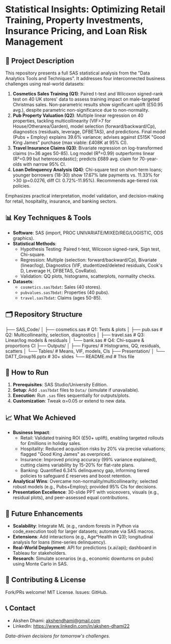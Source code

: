 # Statistical Insights: Optimizing Retail Training, Property Investments, Insurance Pricing, and Loan Risk Management

## 🎯 Project Description
This repository presents a full SAS statistical analysis from the "Data Analytics Tools and Techniques". It addresses four interconnected business challenges using real-world datasets:

1. **Cosmetics Sales Training (Q1)**: Paired t-test and Wilcoxon signed-rank test on 40 UK stores' data to assess training impact on male-targeted Christmas sales. Non-parametric results show significant uplift (£50.95 avg.), despite parametric non-significance due to non-normality.
2. **Pub Property Valuation (Q2)**: Multiple linear regression on 40 properties, tackling multicollinearity (VIF>7 for House/Otherarea/Garden), model selection (forward/backward/Cp), diagnostics (residuals, leverage, DFBETAS), and predictions. Final model (Pubs + Employ) explains 39.6% variance; advises against £515K "Good King James" purchase (max viable: £408K at 95% CI).
3. **Travel Insurance Claims (Q3)**: Bivariate regression on log-transformed claims (n=36 ages 50-85). Log model (R²=0.99) outperforms linear (R²=0.99 but heteroscedastic); predicts £689 avg. claim for 70-year-olds with narrow 95% CI.
4. **Loan Delinquency Analysis (Q4)**: Chi-square test on short-term loans; younger borrowers (18-30) show 17.67% late payments vs. 11.33% for >30 (p=0.0276, diff CI: 0.72%-11.95%). Recommends age-tiered risk policies.

Emphasizes practical interpretation, model validation, and decision-making for retail, hospitality, insurance, and banking sectors.

## 📊 Key Techniques & Tools
- **Software**: SAS (import, PROC UNIVARIATE/MIXED/REG/LOGISTIC, ODS graphics).
- **Statistical Methods**:
  - Hypothesis Testing: Paired t-test, Wilcoxon signed-rank, Sign test, Chi-square.
  - Regression: Multiple (selection: forward/backward/Cp), Bivariate (linear/log), Diagnostics (VIF, studentized/deleted residuals, Cook's D, Leverage H, DFBETAS, CovRatio).
  - Validation: QQ plots, histograms, scatterplots, normality checks.
- **Datasets**:
  - `cosmetics.sas7bdat`: Sales (40 stores).
  - `pubvalues.sas7bdat`: Properties (40 pubs).
  - `travel.sas7bdat`: Claims (ages 50-85).

## 🗂️ Repository Structure
├── SAS_Code/
│   ├── cosmetics.sas    # Q1: Tests & plots
│   ├── pub.sas    # Q2: Multicollinearity, selection, diagnostics
│   ├── travel.sas    # Q3: Linear/log models & residuals
│   └── bank.sas    # Q4: Chi-square & proportions CI
├── Outputs/
│   ├── Figures/                  # Histograms, QQ, residuals, scatters
│   └── Tables/                   # Means, VIF, models, CIs
├── Presentation/
│   └── DATT_Group16.pptx         # 30+ slides
└── README.md                     # This file

## 🚀 How to Run
1. **Prerequisites**: SAS Studio/University Edition.
2. **Setup**: Add `.sas7bdat` files to `Data/` (simulate if unavailable).
3. **Execution**: Run `.sas` files sequentially for outputs/plots.
4. **Customization**: Tweak α=0.05 or extend to new data.

## 📈 What We Achieved
- **Business Impact**: 
  - Retail: Validated training ROI (£50+ uplift), enabling targeted rollouts for £millions in holiday sales.
  - Hospitality: Reduced acquisition risks by 20% via precise valuations; flagged "Good King James" as overpriced.
  - Insurance: Improved pricing accuracy (99% variance explained), cutting claims variability by 15-20% for flat-rate plans.
  - Banking: Quantified 6.34% delinquency gap, informing tiered policies to safeguard £ reserves and boost retention.
- **Analytical Wins**: Overcame non-normality/multicollinearity; selected robust models (e.g., Pubs+Employ); provided 95% CIs for decisions.
- **Presentation Excellence**: 30-slide PPT with voiceovers, visuals (e.g., residual plots), and peer-assessed equal contributions.

## 🔮 Future Enhancements
- **Scalability**: Integrate ML (e.g., random forests in Python via code_execution tool) for larger datasets; automate via SAS macros.
- **Extensions**: Add interactions (e.g., Age*Health in Q3); longitudinal analysis for loans (time-series delinquency).
- **Real-World Deployment**: API for predictions (x.ai/api); dashboard in Tableau for stakeholders.
- **Research**: Simulate scenarios (e.g., economic downturns on pubs) using Monte Carlo in SAS.

## 🤝 Contributing & License
Fork/PRs welcome! MIT License. Issues: GitHub.

## 📞 Contact
- Akshen Dhami: akshendhami@gmail.com
- LinkedIn: https://www.linkedin.com/in/akshen-dhami22

*Data-driven decisions for tomorrow's challenges.*
